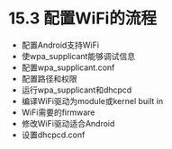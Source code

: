 # 15.3 配置WiFi的流程

* 配置Android支持WiFi
* 使wpa_supplicant能够调试信息
* 配置wpa_supplicant.conf
* 配置路径和权限
* 运行wpa_supplicant和dhcpcd
* 编译WiFi驱动为module或kernel built in
* WiFi需要的firmware
* 修改WiFi驱动适合Android
* 设置dhcpcd.conf
